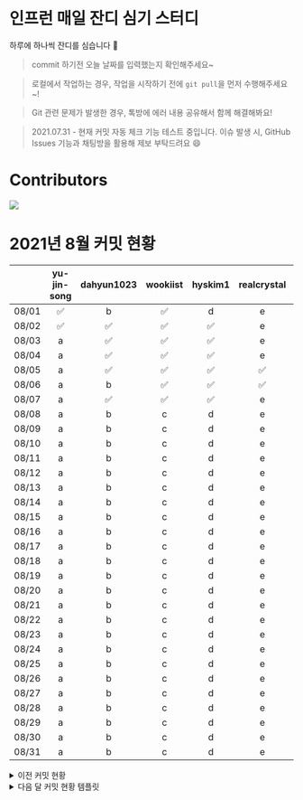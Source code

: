 # 인프런 매일 잔디 심기 스터디

하루에 하나씩 잔디를 심습니다 🌱

> commit 하기전 오늘 날짜를 입력했는지 확인해주세요~

> 로컬에서 작업하는 경우, 작업을 시작하기 전에 `git pull`을 먼저 수행해주세요~!

> Git 관련 문제가 발생한 경우, 톡방에 에러 내용 공유해서 함께 해결해봐요!

> 2021.07.31 - 현재 커밋 자동 체크 기능 테스트 중입니다. 이슈 발생 시, GitHub Issues 기능과 채팅방을 활용해 제보 부탁드려요 😄

# Contributors
<a href="https://github.com/Inflearn-everyday/study/graphs/contributors">
  <img src="https://contrib.rocks/image?repo=Inflearn-everyday/study" />
</a>


# 2021년 8월 커밋 현황 
|       | yu-jin-song | dahyun1023 | wookiist | hyskim1 | realcrystal | yeGenieee | Le0sy | SimEunJu |
|:-----:|:-----------:|:----------:|:--------:|:-------:|:-----------:|:---------:|:-----:|:--------:|
| 08/01 |      ✅      |      b     |     ✅    |    d    |      e      |     ✅     |   ✅   |     ✅    |
| 08/02 |      ✅      |      ✅     |     ✅    |     ✅    |      e      |     ✅     |   ✅   |     ✅    |
| 08/03 |      a      |      ✅     |     ✅    |    ✅    |      e      |     ✅     |   ✅   |     h    |
| 08/04 |      a      |      ✅     |     ✅    |    ✅    |      e      |     f     |   ✅   |     ✅    |
| 08/05 |      a      |      ✅     |     ✅    |    ✅    |      ✅      |     ✅     |   ✅   |     ✅    |
| 08/06 |      a      |      b     |     ✅    |    ✅    |      ✅      |     ✅     |   ✅   |     h    |
| 08/07 |      a      |      ✅     |     ✅    |    ✅    |      e      |     f     |   ✅   |     h    |
| 08/08 |      a      |      b     |     c    |    d    |      e      |     f     |   g   |     h    |
| 08/09 |      a      |      b     |     c    |    d    |      e      |     f     |   g   |     h    |
| 08/10 |      a      |      b     |     c    |    d    |      e      |     f     |   g   |     h    |
| 08/11 |      a      |      b     |     c    |    d    |      e      |     f     |   g   |     h    |
| 08/12 |      a      |      b     |     c    |    d    |      e      |     f     |   g   |     h    |
| 08/13 |      a      |      b     |     c    |    d    |      e      |     f     |   g   |     h    |
| 08/14 |      a      |      b     |     c    |    d    |      e      |     f     |   g   |     h    |
| 08/15 |      a      |      b     |     c    |    d    |      e      |     f     |   g   |     h    |
| 08/16 |      a      |      b     |     c    |    d    |      e      |     f     |   g   |     h    |
| 08/17 |      a      |      b     |     c    |    d    |      e      |     f     |   g   |     h    |
| 08/18 |      a      |      b     |     c    |    d    |      e      |     f     |   g   |     h    |
| 08/19 |      a      |      b     |     c    |    d    |      e      |     f     |   g   |     h    |
| 08/20 |      a      |      b     |     c    |    d    |      e      |     f     |   g   |     h    |
| 08/21 |      a      |      b     |     c    |    d    |      e      |     f     |   g   |     h    |
| 08/22 |      a      |      b     |     c    |    d    |      e      |     f     |   g   |     h    |
| 08/23 |      a      |      b     |     c    |    d    |      e      |     f     |   g   |     h    |
| 08/24 |      a      |      b     |     c    |    d    |      e      |     f     |   g   |     h    |
| 08/25 |      a      |      b     |     c    |    d    |      e      |     f     |   g   |     h    |
| 08/26 |      a      |      b     |     c    |    d    |      e      |     f     |   g   |     h    |
| 08/27 |      a      |      b     |     c    |    d    |      e      |     f     |   g   |     h    |
| 08/28 |      a      |      b     |     c    |    d    |      e      |     f     |   g   |     h    |
| 08/29 |      a      |      b     |     c    |    d    |      e      |     f     |   g   |     h    |
| 08/30 |      a      |      b     |     c    |    d    |      e      |     f     |   g   |     h    |
| 08/31 |      a      |      b     |     c    |    d    |      e      |     f     |   g   |     h    |

<details>
<summary>이전 커밋 현황</summary>

# 2021년 7월 커밋 현황
|       | yu-jin-song | dahyun1023 | wookiist | hyskim1 | realcrystal | yeGenieee | Le0sy | SimEunJu |
|:-----:|:-----------:|:----------:|:--------:|:-------:|:-----------:|:---------:|:-----:|:--------:|
| 07/26 |      ✅      |      ✅     |     ✅    |    ✅   |      ✅    |     ✅     |   ✅   |    ✅    |
| 07/27 |      ✅      |      ✅     |     ✅    |    ✅   |      ✅      |     ✅     |   ✅   |     ✅    |
| 07/28 |      ✅      |      ✅     |     ✅    |    d   |      ✅      |     f     |   ✅   |     h    |
| 07/29 |      ✅      |      ✅     |     ✅    |    ✅    |      ✅      |     ✅     |   ✅   |     ✅    |
| 07/30 |      ✅      |      ✅     |     c    |    ✅   |      ✅      |     ✅     |   ✅   |     ✅    |
| 07/31 |      ✅      |      ✅     |     ✅    |    ✅    |      ✅      |     ✅     |   ✅   |     ✅    |

</div>
</details>

<details>
<summary>다음 달 커밋 현황 템플릿</summary>

# 2021년 9월 커밋 현황 
|       | yu-jin-song | dahyun1023 | wookiist | hyskim1 | realcrystal | yeGenieee | Le0sy | SimEunJu |
|:-----:|:-----------:|:----------:|:--------:|:-------:|:-----------:|:---------:|:-----:|:--------:|
| 09/01 |      a      |      b     |     c    |    d    |      e      |     f     |   g   |     h    |
| 09/02 |      a      |      b     |     c    |    d    |      e      |     f     |   g   |     h    |
| 09/03 |      a      |      b     |     c    |    d    |      e      |     f     |   g   |     h    |
| 09/04 |      a      |      b     |     c    |    d    |      e      |     f     |   g   |     h    |
| 09/05 |      a      |      b     |     c    |    d    |      e      |     f     |   g   |     h    |
| 09/06 |      a      |      b     |     c    |    d    |      e      |     f     |   g   |     h    |
| 09/07 |      a      |      b     |     c    |    d    |      e      |     f     |   g   |     h    |
| 09/08 |      a      |      b     |     c    |    d    |      e      |     f     |   g   |     h    |
| 09/09 |      a      |      b     |     c    |    d    |      e      |     f     |   g   |     h    |
| 09/10 |      a      |      b     |     c    |    d    |      e      |     f     |   g   |     h    |
| 09/11 |      a      |      b     |     c    |    d    |      e      |     f     |   g   |     h    |
| 09/12 |      a      |      b     |     c    |    d    |      e      |     f     |   g   |     h    |
| 09/13 |      a      |      b     |     c    |    d    |      e      |     f     |   g   |     h    |
| 09/14 |      a      |      b     |     c    |    d    |      e      |     f     |   g   |     h    |
| 09/15 |      a      |      b     |     c    |    d    |      e      |     f     |   g   |     h    |
| 09/16 |      a      |      b     |     c    |    d    |      e      |     f     |   g   |     h    |
| 09/17 |      a      |      b     |     c    |    d    |      e      |     f     |   g   |     h    |
| 09/18 |      a      |      b     |     c    |    d    |      e      |     f     |   g   |     h    |
| 09/19 |      a      |      b     |     c    |    d    |      e      |     f     |   g   |     h    |
| 09/20 |      a      |      b     |     c    |    d    |      e      |     f     |   g   |     h    |
| 09/21 |      a      |      b     |     c    |    d    |      e      |     f     |   g   |     h    |
| 09/22 |      a      |      b     |     c    |    d    |      e      |     f     |   g   |     h    |
| 09/23 |      a      |      b     |     c    |    d    |      e      |     f     |   g   |     h    |
| 09/24 |      a      |      b     |     c    |    d    |      e      |     f     |   g   |     h    |
| 09/25 |      a      |      b     |     c    |    d    |      e      |     f     |   g   |     h    |
| 09/26 |      a      |      b     |     c    |    d    |      e      |     f     |   g   |     h    |
| 09/27 |      a      |      b     |     c    |    d    |      e      |     f     |   g   |     h    |
| 09/28 |      a      |      b     |     c    |    d    |      e      |     f     |   g   |     h    |
| 09/29 |      a      |      b     |     c    |    d    |      e      |     f     |   g   |     h    |
| 09/30 |      a      |      b     |     c    |    d    |      e      |     f     |   g   |     h    |

</div>
</details>
